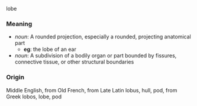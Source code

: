 lobe
### Meaning
+ _noun_: A rounded projection, especially a rounded, projecting anatomical part
    + __eg__: the lobe of an ear
+ _noun_: A subdivision of a bodily organ or part bounded by fissures, connective tissue, or other structural boundaries

### Origin

Middle English, from Old French, from Late Latin lobus, hull, pod, from Greek lobos, lobe, pod

